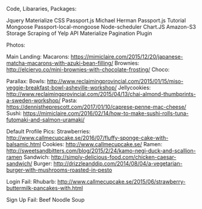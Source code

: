 Code, Libararies, Packages:

Jquery
Materialize CSS
Passport.js
Michael Herman Passport.js Tutorial
Mongoose
Passport-local-mongoose
Node-scheduler
Chart.JS
Amazon-S3 Storage
Scraping of Yelp API
Materialize Pagination Plugin


Photos:

Main Landing:
Macarons: https://mimiclaire.com/2015/12/20/japanese-matcha-macarons-with-azuki-bean-filling/
Brownies: http://elciervo.co/mini-brownies-with-chocolate-frosting/
Choco:

Parallax:
Bowls: http://www.reclaimingprovincial.com/2015/01/15/miso-veggie-breakfast-bowl-asheville-workshop/
Jellycookies: http://www.reclaimingprovincial.com/2015/04/13/chai-almond-thumbprints-a-sweden-workshop/
Pasta: https://dennistheprescott.com/2017/01/10/caprese-penne-mac-cheese/
Sushi: https://mimiclaire.com/2016/02/14/how-to-make-sushi-rolls-tuna-futomaki-and-salmon-uramaki/

Default Profile Pics:
Strawberries: http://www.callmecupcake.se/2016/07/fluffy-sponge-cake-with-balsamic.html
Cookies: http://www.callmecupcake.se/
Ramen: http://sweetsandbitters.com/blog/2015/2/24/kamo-negi-duck-and-scallion-ramen
Sandwich: http://simply-delicious-food.com/chicken-caesar-sandwich/
Burger: http://drizzleanddip.com/2014/08/04/a-vegetarian-burger-with-mushrooms-roasted-in-pesto

Login Fail:
Rhubarb: http://www.callmecupcake.se/2015/06/strawberry-buttermilk-pancakes-with.html

Sign Up Fail:
Beef Noodle Soup
